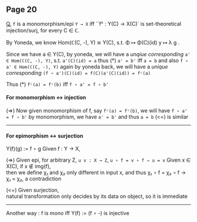 ## Page 20

[Q.]() `f` is a monomorphism/epi `Y → X` iff ``fᶜ : Y(C) → X(C)` is set-theoretical injection/surj, for every C ∈ ℂ.

By Yoneda, we know  Hom(ℂ(C, -), Y) ≅ Y(C), 
s.t. Φ ↦ Φ(C)(id)
     y ↦ λ g . 

Since we have a ∈ Y(C), by yoneda, we will have a *unqiue  corresponding* `a' ∈ Hom(ℂ(C, -), Y)`, s.t. `a'(C)(id) = a` 
thus (*) `a' = b'` iff `a = b`
and also `f ∘ a' ∈ Hom(ℂ(C, -), Y)`
again by yoneda back, we will have a *unique corresponding* `(f ∘ a')(C)(id) = f(C)(a'(C)(id)) = fᶜ(a)`

Thus (*) `fᶜ(a) = fᶜ(b)` iff `f ∘ a' = f ∘ b'` 

#### For monomorphism <-> injection
(=>) Now given monomorphism of f, say `fᶜ(a) = fᶜ(b)`,  we will have `f ∘ a' = f ∘ b'` by monomorphism, we have `a' = b'` and thus `a = b`
(<=) is similar

***

#### For epimorphism <-> surjection
Y(f)(g) := f ∘ g 
Given f : Y → X, 

(=>) Given epi, for arbitrary Z, `u v : X → Z`, `u ∘ f = v ∘ f ⇒ u = v`
      Given x ∈ X(C), if x ∉ img(f),  
      then we define χ₁ and χ₂ only different in input x,
      and thus χ₁ ∘ f = χ₂ ∘ f → χ₁ = χ₂, a contradiction

     
(<=) Given surjection,   
    natural transformation only decides by its data on object, so it is immediate

***

Another way : f is mono iff Y(f) := (f ∘ -) is injective 